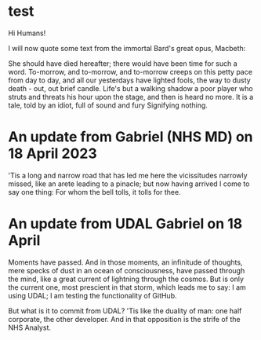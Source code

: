 # test

Hi Humans!

I will now quote some text from the immortal Bard's great opus, Macbeth:

She should have died hereafter; there would
have been time for such a word. To-morrow,
and to-morrow, and to-morrow creeps on
this petty pace from day to day, and all
our yesterdays have lighted fools, the 
way to dusty death - out, out brief candle.
Life's but a walking shadow a poor
player who struts and threats his hour upon
the stage, and then is heard no more. It is
a tale, told by an idiot, full of sound and fury
Signifying nothing.

# An update from Gabriel (NHS MD) on 18 April 2023

'Tis a long and narrow road that has led me here
the vicissitudes narrowly missed, 
like an arete leading to a pinacle;
but now having arrived I come to say one thing:
For whom the bell tolls, it tolls for thee.

# An update from UDAL Gabriel on 18 April

Moments have passed. And in those moments, an infinitude of thoughts, mere specks of dust in an ocean of consciousness, have passed through the mind, like a great current of lightning through the cosmos. But is only the current one, most prescient in that storm, which leads me to say: I am using UDAL; I am testing the functionality of GitHub.

But what is it to commit from UDAL? 'Tis like the duality of man: one half corporate, the other developer. And in that opposition is the strife of the NHS Analyst.
